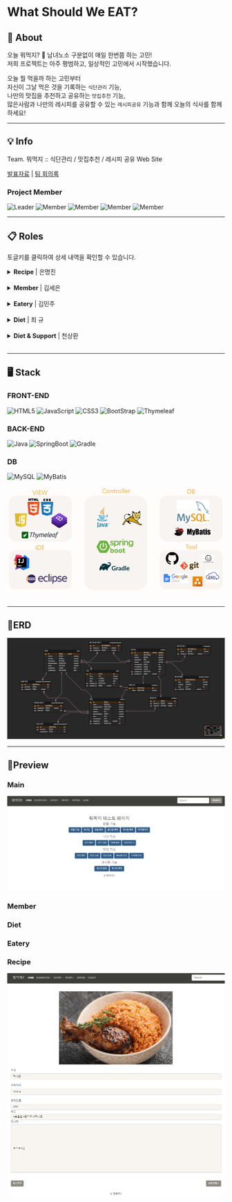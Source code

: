 # What Should We EAT?
    
## 🔎 About   

오늘 뭐먹지? 🤔 남녀노소 구분없이 매일 한번쯤 하는 고민!   
저희 프로젝트는 아주 평범하고, 일상적인 고민에서 시작했습니다.   

오늘 뭘 먹을까 하는 고민부터    
자신이 그날 먹은 것을 기록하는 ```식단관리``` 기능,   
 나만의 맛집을 추천하고 공유하는 ```맛집추천``` 기능,    
 많은사람과 나만의 레시피를 공유할 수 있는 ```레시피공유``` 기능과 함께 오늘의 식사를 함께하세요!   

-----------------------------------------------------------
## 💡 Info   
Team. 뭐먹지 :: 식단관리 / 맛집추천 / 레시피 공유 Web Site

[발표자료](https://github.com/bit-eat/eatingday/blob/main/files/%EC%B5%9C%EC%A2%85%20%EB%B0%9C%ED%91%9C.pdf) | [팀 회의록](https://docs.google.com/spreadsheets/d/1LeM_IagiekV9kY9VN-xtP1_7qThGiwvBIRPWcRB2h9A/edit?usp=sharing)

### Project Member 
![Leader](https://img.shields.io/badge/Leader-%EC%9D%80%EB%AA%85%EC%A7%84-green.svg?style=flat)
![Member](https://img.shields.io/badge/Member-%EA%B9%80%EC%84%B8%EC%9D%80-yellow.svg?style=flat)
![Member](https://img.shields.io/badge/Member-%EA%B9%80%EB%AF%BC%EC%A3%BC-ff69b4.svg?style=flat)
![Member](https://img.shields.io/badge/Member-%EC%B5%9C%20%EA%B7%9C-violet.svg?style=flat)
![Member](https://img.shields.io/badge/Member-%EC%B2%9C%EC%83%81%ED%99%98-blue.svg?style=flat)   

------------------------------------------------------------
## 📋 Roles
토글키를 클릭하여 상세 내역을 확인할 수 있습니다.

<details>
<summary><b>Recipe</b> | 은명진 </summary>
<div markdown="1"><br>
<a href ="https://github.com/devLayla"> <img src="https://img.shields.io/badge/GitHub-%EC%9D%80%EB%AA%85%EC%A7%84-green.svg?style=for-the-badge"></a>
<h3>Contributions</h3>
<ul>
<li>아이디어 기획 / 제안</li>
<li>일정관리 / 간트차트 작성</li>
<li>클래스 다이어그램 / 시퀀스 다이어그램 / UI스토리보드 작성</li>
<li>ERD 작성</li>
<li>레시피 관련 기능 - CRUD기능</li>
<li>레시피 즐겨찾기 - 검색기능</li>
<li>레시피 태그별 검색</li>
<li>View - BootStrap 적용</li>
<li>Thymeleaf Layout</li>
</ul>
</div>
</details><br>

<details>
<summary><b>Member</b> | 김세은 </summary>
<div markdown="1"><br>
<a href ="https://github.com/seeun0724"> <img src="https://img.shields.io/badge/GitHub-%EA%B9%80%EC%84%B8%EC%9D%80-yellow.svg?style=for-the-badge"></a>
<h3>Contributions</h3>
<ul>
<li>아이디어 기획 / 제안</li>
<li>클래스 다이어그램 / 시퀀스 다이어그램 / UI스토리보드 작성</li>
<li>멤버/어드민 관련 기능 - CRUD기능</li>
<li>HttpSession을 통한 로그인 유지</li>
<li>View - BootStrap 적용</li>
</ul>
</div>
</details><br>

<details>
<summary><b>Eatery</b> | 김민주 </summary>
<div markdown="1"><br>
<a href ="https://github.com/minju8134"> <img src="https://img.shields.io/badge/GitHub-%EA%B9%80%EB%AF%BC%EC%A3%BC-ff69b4.svg?style=for-the-badge"></a>
<h3>Contributions</h3>
<ul>
<li>아이디어 기획 / 제안</li>
<li>클래스 다이어그램 / 시퀀스 다이어그램 / UI스토리보드 작성</li>
<li>유즈케이스 다이어그램 작성</li>
<li>음식점 관련 기능 - CRUD기능</li>
<li>음식점 즐겨찾기 - 검색기능</li>
<li>View - BootStrap 적용</li>
</ul>
</div>
</details> <br>

<details>
<summary><b>Diet</b> | 최 규 </summary>
<div markdown="1"><br>
<a href ="https://github.com/kyuchoi1231"> <img src="https://img.shields.io/badge/GitHub-%EC%B5%9C%20%EA%B7%9C-violet.svg?style=for-the-badge"></a>
<h3>Contributions</h3>
<ul>
<li>아이디어 기획 / 제안</li>
<li>클래스 다이어그램 / 시퀀스 다이어그램 / UI스토리보드 작성</li>
<li>식단 관련 기능 - CRUD기능</li>
<li>식단 추천기능 - API사용</li>
<li>View - BootStrap 적용</li>
</ul>
</div>
</details><br>

<details>
<summary><b>Diet & Support</b> | 천상환 </summary>
<div markdown="1"><br>
<a href ="https://github.com/MtDeodeok"> <img src="https://img.shields.io/badge/GitHub-%EC%B2%9C%EC%83%81%ED%99%98-blue.svg?style=for-the-badge"></a>
<h3>Contributions</h3>
<ul>
<li>아이디어 기획 / 제안</li>
<li>클래스 다이어그램 / 시퀀스 다이어그램 / UI스토리보드 작성</li>
<li>회의록 작성</li>
<li>식단 관련 기능 - CRUD기능</li>
<li>식단 추천기능 - API사용</li>
<li>음식점 즐겨찾기 - 검색기능</li>
<li>HttpSession을 통한 로그인 유지</li>
<li>View - BootStrap 적용</li>
</ul>
</div>
</details><br>

------------------------------------------------------------
## 🖥️ Stack
### FRONT-END
![HTML5](https://img.shields.io/badge/View-HTML-orange?style=for-the-badge&logo=HTML5)
![JavaScript](https://img.shields.io/badge/View-JavaScript-yellow?style=for-the-badge&logo=javascript)
![CSS3](https://img.shields.io/badge/View-CSS3-blue?style=for-the-badge&logo=CSS3) 
![BootStrap](https://img.shields.io/badge/View-Bootstrap-7952B3?style=for-the-badge&logo=Bootstrap) 
![Thymeleaf](https://img.shields.io/badge/View-Thymeleaf-006009?style=for-the-badge&logo=Thymeleaf) 

### BACK-END
![Java](https://img.shields.io/badge/Language-java-blue?style=for-the-badge&logo=java)
![SpringBoot](https://img.shields.io/badge/Framework-SpringBoot-green?style=for-the-badge&logo=SpringBoot)
![Gradle](https://img.shields.io/badge/BuildTool-Gradle-navy?style=for-the-badge&logo=Gradle)

### DB
![MySQL](https://img.shields.io/badge/Database-MySQL-blue?style=for-the-badge&logo=MySQL)
![MyBatis](https://img.shields.io/badge/ORM-MyBatis-black?style=for-the-badge)    

![Stack](https://github.com/bit-eat/eatingday/blob/main/img/stack.PNG)

-----------------------------------------------------------

## 🔅ERD
![ERD](https://github.com/bit-eat/eatingday/blob/main/img/erd.png)

-----------------------------------------------------------
## 📌Preview
### Main
![main](https://github.com/bit-eat/eatingday/blob/main/img/view0.PNG)

### Member

### Diet

### Eatery

### Recipe
![recipe](https://github.com/bit-eat/eatingday/blob/main/img/view5.PNG)